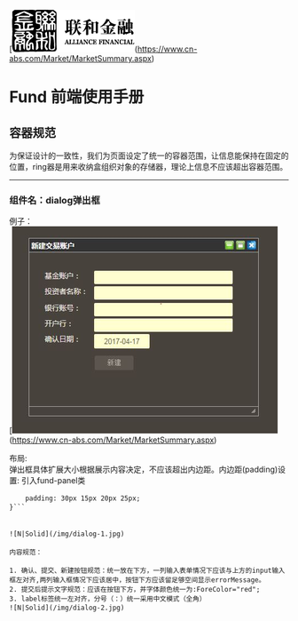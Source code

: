 [![N|Solid](/img/safs_logo.png)(https://www.cn-abs.com/Market/MarketSummary.aspx)
# Fund 前端使用手册
## 容器规范
为保证设计的一致性，我们为页面设定了统一的容器范围，让信息能保持在固定的位置，ring器是用来收纳盒组织对象的存储器，理论上信息不应该超出容器范围。

----------

### 组件名：dialog弹出框
例子：  
[![N|Solid](/img/dialog.jpg)(https://www.cn-abs.com/Market/MarketSummary.aspx)

布局:  
弹出框具体扩展大小根据展示内容决定，不应该超出内边距。内边距(padding)设置: 
 引入fund-panel类 

``` .fund-panel {
    padding: 30px 15px 20px 25px;
}```


![N|Solid](/img/dialog-1.jpg)

内容规范：  

1. 确认、提交、新建按钮规范：统一放在下方，一列输入表单情况下应该与上方的input输入框左对齐,两列输入框情况下应该居中，按钮下方应该留足够空间显示errorMessage。
2. 提交后提示文字规范：应该在按钮下方，并字体颜色统一为:ForeColor="red";
3. label标签统一左对齐，分号（：）统一采用中文模式（全角）
![N|Solid](/img/dialog-2.jpg)
